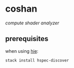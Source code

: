 # coshan

_compute shader analyzer_

## prerequisites

when using [hie](https://github.com/haskell/haskell-ide-engine):

```
stack install hspec-discover
```
